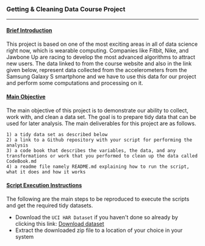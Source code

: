### Getting & Cleaning Data Course Project
-------------------------------------------

#### <ins>Brief Introduction</ins>

This project is based on one of the most exciting areas in all of data science right now, which is wearable computing. Companies like Fitbit, Nike, and Jawbone Up are racing to develop the most advanced algorithms to attract new users. The data linked to from the course website and also in the link given below, represent data collected from the accelerometers from the Samsung Galaxy S smartphone and we have to use this data for our project and perform some computations and processing on it.

#### <ins>Main Objective</ins>

The main objective of this project is to demonstrate our ability to collect, work with, and clean a data set. The goal is to prepare tidy data that can be used for later analysis. The main deliverables for this project are as follows.

	1) a tidy data set as described below
	2) a link to a Github repository with your script for performing the analysis
	3) a code book that describes the variables, the data, and any transformations or work that you performed to clean up the data called CodeBook.md
	4) a readme file namely README.md explaining how to run the script, what it does and how it works

#### <ins>Script Execution Instructions</ins>

The following are the main steps to be reproduced to execute the scripts and get the required tidy datasets.

 - Download the `UCI HAR Dataset` if you haven't done so already by clicking this link: [Download dataset](https://d396qusza40orc.cloudfront.net/getdata%2Fprojectfiles%2FUCI%20HAR%20Dataset.zip)
 - Extract the downloaded zip file to a location of your choice in your system